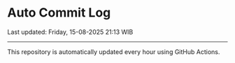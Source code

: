 # Auto Commit Log

Last updated: Friday, 15-08-2025 21:13 WIB

---

This repository is automatically updated every hour using GitHub Actions.
